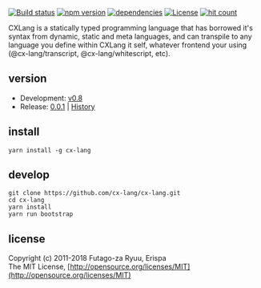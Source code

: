 [![Build status](https://img.shields.io/travis/cx-lang/cx-lang.svg)](https://travis-ci.org/cx-lang/cx-lang)
[![npm version](https://img.shields.io/npm/v/cx-lang.svg)](https://www.npmjs.com/package/cx-lang)
[![dependencies](https://img.shields.io/david/cx-lang/cx-lang.svg)](https://david-dm.org/cx-lang/cx-lang)
[![License](https://img.shields.io/badge/license-mit-blue.svg)](https://opensource.org/licenses/MIT)
[![hit count](https://hitt.herokuapp.com/cx-lang/cx-lang.svg)](https://github.com/cx-lang/cx-lang)

CXLang is a statically typed programming language that has borrowed it's syntax from dynamic, static and meta languages, and can transpile to any language you define within CXLang it self, whatever frontend your using (@cx-lang/transcript, @cx-lang/whitescript, etc).

## version

- Development: [v0.8](https://github.com/cx-lang/cx-lang/tree/master)<br>
- Release:     [0.0.1](https://www.npmjs.com/package/cx-lang) | [History](https://github.com/pegjs/pegjs/blob/master/docs/history.md)

## install

```shell
yarn install -g cx-lang
```

## develop

```shell
git clone https://github.com/cx-lang/cx-lang.git
cd cx-lang
yarn install
yarn run bootstrap
```

## license

Copyright (c) 2011-2018 Futago-za Ryuu, Erispa<br>
The MIT License, [http://opensource.org/licenses/MIT](http://opensource.org/licenses/MIT)
